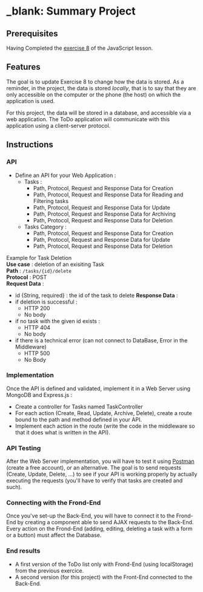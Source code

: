 # \_blank: Summary Project

## Prerequisites

Having Completed the [exercise 8](https://github.com/blank-project/blank-exercises/tree/master/javascript/lesson8) of the JavaScript lesson.

## Features

The goal is to update Exercise 8 to change how the data is stored. As a reminder, in the project, the data is stored *locally*, that is to say that they are only accessible on the computer or the phone (the host) on which the application is used.

For this project, the data will be stored in a database, and accessible via a web application.
The ToDo application will communicate with this application using a client-server protocol.

## Instructions

### API

- Define an API for your Web Application :
  - Tasks :
    - Path, Protocol, Request and Response Data for Creation
    - Path, Protocol, Request and Response Data for Reading and Filtering tasks
    - Path, Protocol, Request and Response Data for Update
    - Path, Protocol, Request and Response Data for Archiving
    - Path, Protocol, Request and Response Data for Deletion
  - Tasks Category :
    - Path, Protocol, Request and Response Data for Creation
    - Path, Protocol, Request and Response Data for Update
    - Path, Protocol, Request and Response Data for Deletion
  
Example for Task Deletion  
**Use case** : deletion of an exisiting Task  
**Path** : `/tasks/{id}/delete`  
**Protocol** : POST  
**Request Data** :  
 - id {String, required} : the id of the task to delete
**Response Data** :
 - if deletion is successful :
   - HTTP 200
   - No body
 - if no task with the given id exists :
   - HTTP 404
   - No body
 - if there is a technical error (can not connect to DataBase, Error in the Middleware)
   - HTTP 500
   - No Body

### Implementation

Once the API is defined and validated, implement it in a Web Server using MongoDB and Express.js :
- Create a controller for Tasks named TaskController
- For each action (Create, Read, Update, Archive, Delete), create a route bound to the path and method defined in your API.
- Implement each action in the route (write the code in the middleware so that it does what is written in the API).

### API Testing

After the Web Server implementation, you will have to test it using [Postman](https://www.getpostman.com/apps) (create a free account), or an alternative. The goal is to send requests (Create, Update, Delete, ...) to see if your API is working properly by actually executing the requests (you'll have to verify that tasks are created and such).

### Connecting with the Frond-End

Once you've set-up the Back-End, you will have to connect it to the Frond-End by creating a component able to send AJAX requests to the Back-End.
Every action on the Frond-End (adding, editing, deleting a task with a form or a button) must affect the Database.

### End results

- A first version of the ToDo list only with Frond-End (using localStorage) from the previous exercice.
- A second version (for this project) with the Front-End connected to the Back-End.
